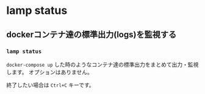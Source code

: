 
# lamp status

## dockerコンテナ達の標準出力(logs)を監視する

### `lamp status`

`docker-compose up` した時のようなコンテナ達の標準出力をまとめて出力・監視します。
オプションはありません。

終了したい場合は `Ctrl+C` キーです。
